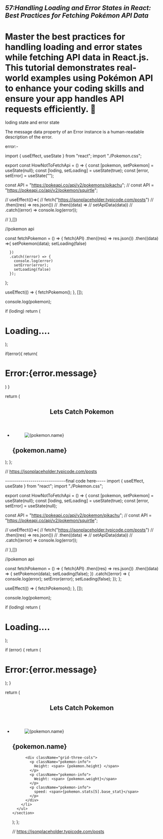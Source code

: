 *****57:Handling Loading and Error States in React: Best Practices for Fetching Pokémon API Data*****
--------------------------------------
Master the best practices for handling loading and error states while fetching API data in React.js. This tutorial demonstrates real-world examples using Pokémon API to enhance your coding skills and ensure your app handles API requests efficiently. 💸 
==================================
 

 loding state and error state


 The message data property of an Error instance
 is a human-readable description of the error.

 error:-
 
import { useEffect, useState } from "react";
import "./Pokemon.css";

export const HowNotToFetchApi = () => {
  const [pokemon, setPokemon] = useState(null);
  const [loding, setLoading] = useState(true);
  const [error, setError] = useState("");

  const API = "https://pokeapi.co/api/v2/pokemons/pikachu";
  // const API = "https://pokeapi.co/api/v2/pokemon/squirtle";

  // useEffect(()=>{
  //   fetch("https://jsonplaceholder.typicode.com/posts")
  //   .then((res) => res.json())
  //   .then((data) =>
  //     setApiData(data))
  //   .catch((error) => console.log(error));

  // },[])

  //pokemon api

  const fetchPokemon = () => {
    fetch(API)
      .then((res) => res.json())
      .then((data) =>{
         setPokemon(data);
         setLoading(false)

      })
      .catch((error) => {
        console.log(error)
        setError(error);
        setLoading(false)
      });
  };

  useEffect(() => {
    fetchPokemon();
  }, []);

  console.log(pokemon);

  if (loding)
    return (
      <div>
        <h1>Loading....</h1>
      </div>
    );

  


if(error){
  return(
    <div>
      <h1>Error:{error.message}</h1>
    </div>
  )
}

  return (
    <section className="container">
      <header>
        <h1>Lets Catch Pokemon</h1>
      </header>
      <ul className="card-demo">
        <li className="pokemon-card">
          <figure>
            <img
              src={pokemon.sprites.other.dream_world.front_default}
              alt={pokemon.name}
              className="pokenon-image"
            />
          </figure>
          <h1>{pokemon.name}</h1>
        </li>
      </ul>
    </section>
  );
};

// https://jsonplaceholder.typicode.com/posts





-------------------------------final code here-----
import { useEffect, useState } from "react";
import "./Pokemon.css";

export const HowNotToFetchApi = () => {
  const [pokemon, setPokemon] = useState(null);
  const [loding, setLoading] = useState(true);
  const [error, setError] = useState(null);

  const API = "https://pokeapi.co/api/v2/pokemon/pikachu";
  // const API = "https://pokeapi.co/api/v2/pokemon/squirtle";

  // useEffect(()=>{
  //   fetch("https://jsonplaceholder.typicode.com/posts")
  //   .then((res) => res.json())
  //   .then((data) =>
  //     setApiData(data))
  //   .catch((error) => console.log(error));

  // },[])

  //pokemon api

  const fetchPokemon = () => {
    fetch(API)
      .then((res) => res.json())
      .then((data) => {
        setPokemon(data);
        setLoading(false);
      })
      .catch((error) => {
        console.log(error);
        setError(error);
        setLoading(false);
      });
  };

  useEffect(() => {
    fetchPokemon();
  }, []);

  console.log(pokemon);

  if (loding)
    return (
      <div>
        <h1>Loading....</h1>
      </div>
    );

  if (error) {
    return (
      <div>
        <h1>Error:{error.message}</h1>
      </div>
    );
  }

  return (
    <section className="container">
      <header>
        <h1>Lets Catch Pokemon</h1>
      </header>
      <ul className="card-demo">
        <li className="pokemon-card">
          <figure>
            <img
              src={pokemon.sprites.other.dream_world.front_default}
              alt={pokemon.name}
              className="pokenon-image"
            />
          </figure>
          <h1>{pokemon.name}</h1>

          <div className="grid-three-cols">
            <p className="pokemon-info">
              Height: <span> {pokemon.height} </span>
            </p>
            <p className="pokemon-info">
              Weight: <span> {pokemon.weight}</span>
            </p>
            <p className="pokemon-info">
              speed: <span>{pokemon.stats[5].base_stat}</span>
            </p>
          </div>
        </li>
      </ul>
    </section>
  );
};

// https://jsonplaceholder.typicode.com/posts
